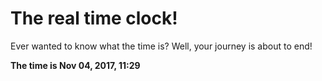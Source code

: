 # The real time clock!

Ever wanted to know what the time is? Well, your journey is about to end!

**The time is Nov 04, 2017, 11:29**